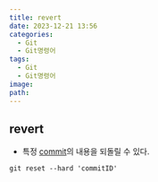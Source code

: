 ```yaml
---
title: revert
date: 2023-12-21 13:56
categories:
  - Git
  - Git명령어
tags:
  - Git
  - Git명령어
image: 
path:
---
```


## revert
+ 특정 [commit](https://sonjh919.github.io/posts/commit)의 내용을 되돌릴 수 있다.
```dos
git reset --hard 'commitID'
```

